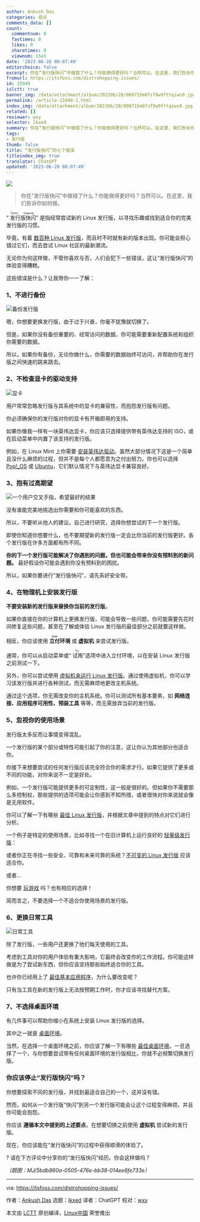 ```yaml
---
author: Ankush Das
categories: 观点
comments_data: []
count:
  commentnum: 0
  favtimes: 0
  likes: 0
  sharetimes: 0
  viewnum: 1545
date: '2023-06-28 00:07:49'
editorchoice: false
excerpt: 你在“发行版快闪”中做错了什么？你能做得更好吗？当然可以。在这里，我们告诉你如何做。
fromurl: https://itsfoss.com/distrohopping-issues/
id: 15949
islctt: true
banner_img: /data/attachment/album/202306/28/000715m07zf8w9fttqiws0.jpg
permalink: /article-15949-1.html
index_img: /data/attachment/album/202306/28/000715m07zf8w9fttqiws0.jpg.thumb.jpg
related: []
reviewer: wxy
selector: lkxed
summary: 你在“发行版快闪”中做错了什么？你能做得更好吗？当然可以。在这里，我们告诉你如何做。
tags:
- 发行版
thumb: false
title: “发行版快闪”的七个错误
titleindex_img: true
translator: ChatGPT
updated: '2023-06-28 00:07:49'
---
```


![](/data/attachment/album/202306/28/000715m07zf8w9fttqiws0.jpg)



> 
> 你在“发行版快闪”中做错了什么？你能做得更好吗？当然可以。在这里，我们告诉你如何做。
> 
> 
> 


“<ruby> 发行版快闪 <rt>  Distro hopping </rt></ruby>” 是指经常尝试新的 Linux 发行版，以寻找乐趣或找到适合你的完美发行版的习惯。


毕竟，有着 [数百种 Linux 发行版](https://itsfoss.com/what-is-linux/)，而且时不时就有新的版本出现。你可能会担心错过它们，而去尝试 Linux 社区的最新潮流。


无论你为何这样做，不管你喜欢与否，人们会犯下一些错误，这让“发行版快闪”的体验变得糟糕。


这些错误是什么？让我带你一一了解：


### 1、不进行备份


![备份发行版](/data/attachment/album/202306/28/000750kkoqqmnxdoczoomr.png)


嗯，你想要更换发行版，由于过于兴奋，你毫不犹豫就切换了。


但是，如果你没有备份重要的、经常访问的数据，你可能需要重新配置系统和组织你需要的数据。


所以，如果你有备份，无论你做什么，你需要的数据始终可访问，并帮助你在发行版之间快速的跳来跳去。


### 2、不检查显卡的驱动支持


![显卡](/data/attachment/album/202306/28/000750ab2bypx4x8bw4bw2.png)


用户常常忽略发行版与其系统中的显卡的兼容性，而抱怨发行版有问题。


你必须确保你的发行版对你的显卡有开箱即用的支持。


如果你像我一样有一块英伟达显卡，你应该只选择提供带有英伟达支持的 ISO，或在启动菜单中内置了该支持的发行版。


例如，在 Linux Mint 上你需要 [安装英伟达驱动](https://itsfoss.com/nvidia-linux-mint/)。虽然大部分情况下这是一个简单且没什么麻烦的过程，但并不是每个人都愿意为之付出努力。你也可以选择 [Pop!\_OS](https://pop.system76.com/) 或 [Ubuntu](https://itsfoss.com/getting-started-with-ubuntu/)，它们默认情况下与英伟达显卡兼容良好。


### 3、抱有过高期望


![一个用户交叉手指，希望最好的结果](/data/attachment/album/202306/28/000750q0jb7zm7lbabvb4k.png)


没有谁能完美地挑选出你需要和你可能喜欢的东西。


所以，不要听从他人的建议。自己进行研究，选择你想尝试的下一个发行版。


即使你知道你想要什么，也不要期望新的发行版一定会比你当前的发行版更好。各个发行版在许多方面都有所不同。


**你的下一个发行版可能解决了你遇到的问题，但也可能会带来你没有预料到的新问题。** 最好假设你可能会遇到你没有预料到的困扰。


所以，如果你要进行“发行版快闪”，请先系好安全带。


### 4、在物理机上安装发行版


**不要安装新的发行版来替换你当前的发行版**。


如果你直接在你的计算机上更换发行版，可能会导致一些问题，你可能需要先花时间修复这些问题，甚至在了解或体验 Linux 发行版的最佳部分之前就要这样做。


相反，你应该使用 **<ruby> 立付 <rt>  Live </rt></ruby>环境** 或 **虚拟机** 来尝试发行版。


通常，你可以从启动菜单或“<ruby> 试用 <rt>  Try </rt></ruby>”选项中进入立付环境，以在安装 Linux 发行版之前测试一下。


另外，你可以尝试使用 [虚拟机来运行 Linux 发行版](https://itsfoss.com/why-linux-virtual-machine/)。通过使用虚拟机，你可以学习该发行版并进行各种测试，而无需麻烦地更改主机系统。


通过这个选项，你无需改变你的主机系统。你可以测试所有基本要素，如 **网络连接、应用程序可用性、预装工具** 等等，而无需放弃当前的发行版。


### 5、忽视你的使用场景


发行版太多反而让事情变得混乱。


一个发行版的某个部分或特性可能引起了你的注意，这让你认为其他部分也适合你。


你接下来想要尝试的任何发行版应该完全符合你的需求才行。如果它提供了更多或不同的功能，对你来说不一定是好处。


例如，一个发行版可能提供更多的可定制性，这一般是很好的。但如果你不需要那么多控制权，那些提供的选项可能会让你感到不知所措，或者很快对你来说就会像是无用软件。


你可以了解一下有哪些 [最佳 Linux 发行版](https://itsfoss.com/best-linux-distributions/)，并根据文章中提到的特点对它们进行分析。


一个例子是特定的使用场景，比如寻找一个在旧计算机上运行良好的 [轻量级发行版](https://itsfoss.com/lightweight-linux-beginners/)：


或者你正在寻找一些安全、可靠和未来可靠的系统？[不可变的 Linux 发行版](https://itsfoss.com/immutable-linux-distros/) 应该适合你。


或者...


你想要 [玩游戏](https://itsfoss.com/linux-gaming-distributions/) 吗？也有相应的选择！


简而言之，不要选择一个不适合你使用场景的发行版。


### 6、更换日常工具


![日常工具](/data/attachment/album/202306/28/000751whzf3fy35zlrzfyb.png)


除了发行版，一些用户还更换了他们每天使用的工具。


考虑到工具对你的用户体验有重大影响，它最终会改变你的工作流程。你可能这样做是为了尝试新东西，但你应该坚持那些始终适合你的工具。


也许你已经用上了 [最佳基本应用程序](https://itsfoss.com/essential-linux-applications/)，为什么要改变呢？


只有当工具在新的发行版上无法按预期工作时，你才应该寻找替代方案。


### 7、不选择桌面环境


有几件事可以帮助你缩小在系统上安装 Linux 发行版的选择。


其中之一就是 [桌面环境](https://itsfoss.com/what-is-desktop-environment/)。


当然，在选择一个桌面环境之前，你应该了解一下有哪些 [最佳桌面环境](https://itsfoss.com/best-linux-desktop-environments/)。一旦选择了一个，与你想要尝试带有任何桌面环境的发行版相比，你就不必频繁切换发行版。


### 你应该停止“发行版快闪”吗？


你想要探索不同的发行版，并找到最适合自己的一个，这并没有错。


然而，如何从一个发行版“快闪”到另一个发行版可能会让这个过程变得麻烦，并且你可能会抱怨。


你应该 **遵循本文中提到的上述要点**，在想要切换之前使用 **虚拟机** 尝试新的发行版。


现在，你应该能在“发行版快闪”的过程中获得顺滑的体验了。


? 请在下方评论中分享你的“发行版快闪”经历。你会这样做吗？


*（题图：MJ/5bdb860a-0505-476e-bb38-014ee8fe733e）*




---


via: <https://itsfoss.com/distrohopping-issues/>


作者：[Ankush Das](https://itsfoss.com/author/ankush/) 选题：[lkxed](https://github.com/lkxed/) 译者：ChatGPT 校对：[wxy](https://github.com/wxy)


本文由 [LCTT](https://github.com/LCTT/TranslateProject) 原创编译，[Linux中国](https://linux.cn/) 荣誉推出